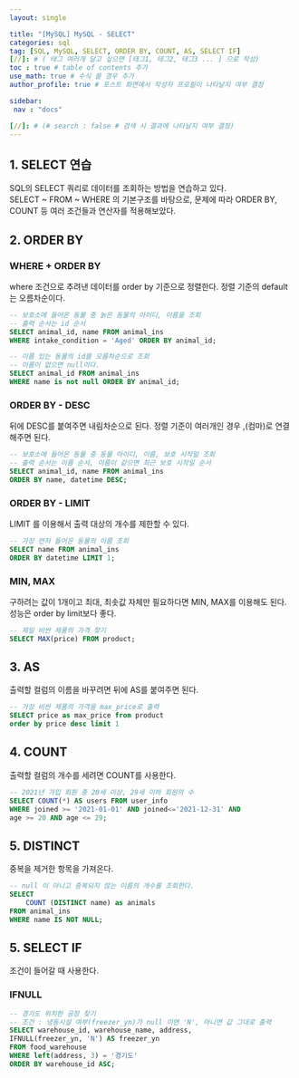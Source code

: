 ```yaml
---
layout: single

title: "[MySQL] MySQL - SELECT"
categories: sql
tag: [SQL, MySQL, SELECT, ORDER BY, COUNT, AS, SELECT IF]
[//]: # ( 태그 여러개 달고 싶으면 [태그1, 태그2, 태그3 ... ] 으로 작성)
toc : true # table of contents 추가
use_math: true # 수식 쓸 경우 추가
author_profile: true # 포스트 화면에서 작성자 프로필이 나타날지 여부 결정

sidebar:
 nav : "docs"

[//]: # (# search : false # 검색 시 결과에 나타날지 여부 결정)
---
```


## 1. SELECT 연습
SQL의 SELECT 쿼리로 데이터를 조회하는 방법을 연습하고 있다.<br/>
SELECT ~ FROM ~ WHERE 의 기본구조를 바탕으로, 문제에 따라 ORDER BY, COUNT 등 여러 조건들과 연산자를 적용해보았다.

## 2. ORDER BY

### WHERE + ORDER BY

where 조건으로 추려낸 데이터를 order by 기준으로 정렬한다.
정렬 기준의 default는 오름차순이다.

``` sql
-- 보호소에 들어온 동물 중 늙은 동물의 아이디, 이름을 조회
-- 출력 순서는 id 순서
SELECT animal_id, name FROM animal_ins
WHERE intake_condition = 'Aged' ORDER BY animal_id;

-- 이름 있는 동물의 id를 오름차순으로 조회
-- 이름이 없으면 null이다.
SELECT animal_id FROM animal_ins
WHERE name is not null ORDER BY animal_id;
```

### ORDER BY - DESC 
뒤에 DESC를 붙여주면 내림차순으로 된다. 정렬 기준이 여러개인 경우 ,(컴마)로 연결해주면 된다.

``` sql
-- 보호소에 들어온 동물 중 동물 아이디, 이름, 보호 시작일 조회
-- 출력 순서는 이름 순서, 이름이 같으면 최근 보호 시작일 순서
SELECT animal_id, name FROM animal_ins
ORDER BY name, datetime DESC;
```

### ORDER BY - LIMIT

LIMIT 를 이용해서 출력 대상의 개수를 제한할 수 있다.

``` sql
-- 가장 먼저 들어온 동물의 이름 조회
SELECT name FROM animal_ins
ORDER BY datetime LIMIT 1;
```

### MIN, MAX

구하려는 값이 1개이고 최대, 최솟값 자체만 필요하다면 MIN, MAX를 이용해도 된다. 성능은 order by limit보다 좋다.

``` sql
-- 제일 비싼 제품의 가격 찾기
SELECT MAX(price) FROM product;
```


## 3. AS

출력할 컬럼의 이름을 바꾸려면 뒤에 AS를 붙여주면 된다.

``` sql
-- 가장 비싼 제품의 가격을 max_price로 출력
SELECT price as max_price from product
order by price desc limit 1
```

## 4. COUNT

출력할 컬럼의 개수를 세려면 COUNT를 사용한다.

``` sql
-- 2021년 가입 회원 중 20세 이상, 29세 이하 회원의 수
SELECT COUNT(*) AS users FROM user_info
WHERE joined >= '2021-01-01' AND joined<='2021-12-31' AND
age >= 20 AND age <= 29;
```

## 5. DISTINCT

중복을 제거한 항목을 가져온다.
``` sql
-- null 이 아니고 중복되지 않는 이름의 개수를 조회한다.
SELECT 
    COUNT (DISTINCT name) as animals
FROM animal_ins
WHERE name IS NOT NULL;
```

## 5. SELECT IF

조건이 들어갈 때 사용한다.

### IFNULL
``` sql
-- 경기도 위치한 공장 찾기
-- 조건 : 냉동시설 여부(freezer_yn)가 null 이면 'N', 아니면 값 그대로 출력
SELECT warehouse_id, warehouse_name, address, 
IFNULL(freezer_yn, 'N') AS freezer_yn
FROM food_warehouse
WHERE left(address, 3) = '경기도'
ORDER BY warehouse_id ASC;
```